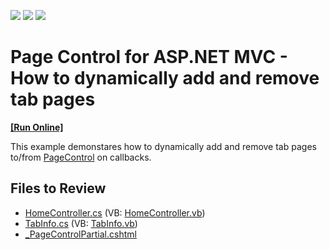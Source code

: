<!-- default badges list -->
![](https://img.shields.io/endpoint?url=https://codecentral.devexpress.com/api/v1/VersionRange/128553000/14.1.3%2B)
[![](https://img.shields.io/badge/Open_in_DevExpress_Support_Center-FF7200?style=flat-square&logo=DevExpress&logoColor=white)](https://supportcenter.devexpress.com/ticket/details/E4864)
[![](https://img.shields.io/badge/📖_How_to_use_DevExpress_Examples-e9f6fc?style=flat-square)](https://docs.devexpress.com/GeneralInformation/403183)
<!-- default badges end -->

# Page Control for ASP.NET MVC - How to dynamically add and remove tab pages
<!-- run online -->
**[[Run Online]](https://codecentral.devexpress.com/e4864/)**
<!-- run online end -->

This example demonstares how to dynamically add and remove tab pages to/from [PageControl](https://docs.devexpress.com/AspNetMvc/8970/components/site-navigation-and-layout/pagecontrol) on callbacks.

## Files to Review

* [HomeController.cs](./CS/E4864/Controllers/HomeController.cs) (VB: [HomeController.vb](./VB/E4864/Controllers/HomeController.vb))
* [TabInfo.cs](./CS/E4864/Models/TabInfo.cs) (VB: [TabInfo.vb](./VB/E4864/Models/TabInfo.vb))
* [_PageControlPartial.cshtml](./CS/E4864/Views/Home/_PageControlPartial.cshtml)
